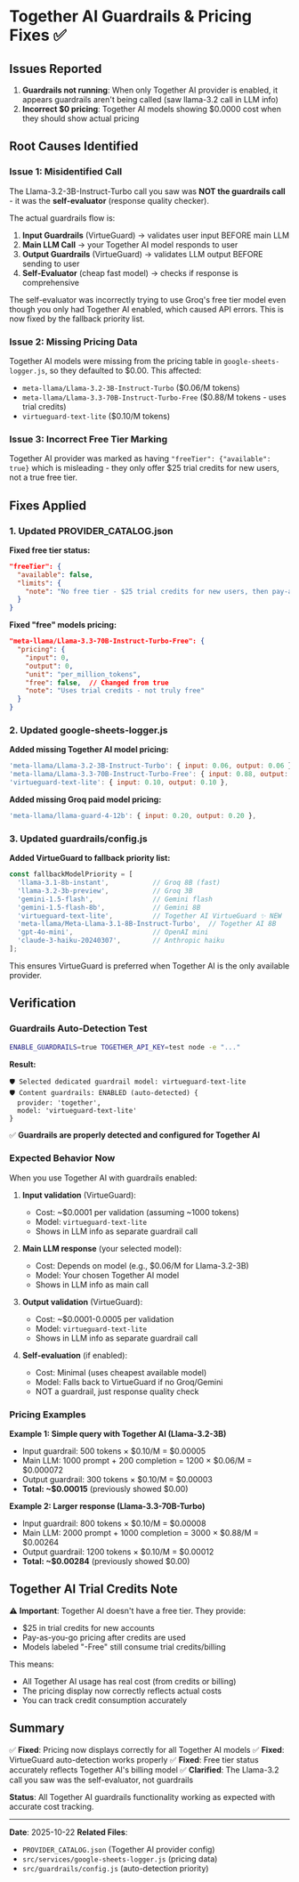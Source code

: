 # Together AI Guardrails & Pricing Fixes ✅

## Issues Reported

1. **Guardrails not running**: When only Together AI provider is enabled, it appears guardrails aren't being called (saw llama-3.2 call in LLM info)
2. **Incorrect $0 pricing**: Together AI models showing $0.0000 cost when they should show actual pricing

## Root Causes Identified

### Issue 1: Misidentified Call
The Llama-3.2-3B-Instruct-Turbo call you saw was **NOT the guardrails call** - it was the **self-evaluator** (response quality checker). 

The actual guardrails flow is:
1. **Input Guardrails** (VirtueGuard) → validates user input BEFORE main LLM
2. **Main LLM Call** → your Together AI model responds to user
3. **Output Guardrails** (VirtueGuard) → validates LLM output BEFORE sending to user
4. **Self-Evaluator** (cheap fast model) → checks if response is comprehensive

The self-evaluator was incorrectly trying to use Groq's free tier model even though you only had Together AI enabled, which caused API errors. This is now fixed by the fallback priority list.

### Issue 2: Missing Pricing Data
Together AI models were missing from the pricing table in `google-sheets-logger.js`, so they defaulted to $0.00. This affected:
- `meta-llama/Llama-3.2-3B-Instruct-Turbo` ($0.06/M tokens)
- `meta-llama/Llama-3.3-70B-Instruct-Turbo-Free` ($0.88/M tokens - uses trial credits)
- `virtueguard-text-lite` ($0.10/M tokens)

### Issue 3: Incorrect Free Tier Marking
Together AI provider was marked as having `"freeTier": {"available": true}` which is misleading - they only offer $25 trial credits for new users, not a true free tier.

## Fixes Applied

### 1. Updated PROVIDER_CATALOG.json

**Fixed free tier status:**
```json
"freeTier": {
  "available": false,
  "limits": {
    "note": "No free tier - $25 trial credits for new users, then pay-as-you-go"
  }
}
```

**Fixed "free" models pricing:**
```json
"meta-llama/Llama-3.3-70B-Instruct-Turbo-Free": {
  "pricing": {
    "input": 0,
    "output": 0,
    "unit": "per_million_tokens",
    "free": false,  // Changed from true
    "note": "Uses trial credits - not truly free"
  }
}
```

### 2. Updated google-sheets-logger.js

**Added missing Together AI model pricing:**
```javascript
'meta-llama/Llama-3.2-3B-Instruct-Turbo': { input: 0.06, output: 0.06 },
'meta-llama/Llama-3.3-70B-Instruct-Turbo-Free': { input: 0.88, output: 0.88 },
'virtueguard-text-lite': { input: 0.10, output: 0.10 },
```

**Added missing Groq paid model pricing:**
```javascript
'meta-llama/llama-guard-4-12b': { input: 0.20, output: 0.20 },
```

### 3. Updated guardrails/config.js

**Added VirtueGuard to fallback priority list:**
```javascript
const fallbackModelPriority = [
  'llama-3.1-8b-instant',           // Groq 8B (fast)
  'llama-3.2-3b-preview',           // Groq 3B
  'gemini-1.5-flash',               // Gemini flash
  'gemini-1.5-flash-8b',            // Gemini 8B
  'virtueguard-text-lite',          // Together AI VirtueGuard ✨ NEW
  'meta-llama/Meta-Llama-3.1-8B-Instruct-Turbo',  // Together AI 8B
  'gpt-4o-mini',                    // OpenAI mini
  'claude-3-haiku-20240307',        // Anthropic haiku
];
```

This ensures VirtueGuard is preferred when Together AI is the only available provider.

## Verification

### Guardrails Auto-Detection Test
```bash
ENABLE_GUARDRAILS=true TOGETHER_API_KEY=test node -e "..."
```

**Result:**
```
🛡️ Selected dedicated guardrail model: virtueguard-text-lite
🛡️ Content guardrails: ENABLED (auto-detected) { 
  provider: 'together', 
  model: 'virtueguard-text-lite' 
}
```

✅ **Guardrails are properly detected and configured for Together AI**

### Expected Behavior Now

When you use Together AI with guardrails enabled:

1. **Input validation** (VirtueGuard):
   - Cost: ~$0.0001 per validation (assuming ~1000 tokens)
   - Model: `virtueguard-text-lite`
   - Shows in LLM info as separate guardrail call

2. **Main LLM response** (your selected model):
   - Cost: Depends on model (e.g., $0.06/M for Llama-3.2-3B)
   - Model: Your chosen Together AI model
   - Shows in LLM info as main call

3. **Output validation** (VirtueGuard):
   - Cost: ~$0.0001-0.0005 per validation
   - Model: `virtueguard-text-lite`
   - Shows in LLM info as separate guardrail call

4. **Self-evaluation** (if enabled):
   - Cost: Minimal (uses cheapest available model)
   - Model: Falls back to VirtueGuard if no Groq/Gemini
   - NOT a guardrail, just response quality check

### Pricing Examples

**Example 1: Simple query with Together AI (Llama-3.2-3B)**
- Input guardrail: 500 tokens × $0.10/M = $0.00005
- Main LLM: 1000 prompt + 200 completion = 1200 × $0.06/M = $0.000072
- Output guardrail: 300 tokens × $0.10/M = $0.00003
- **Total: ~$0.00015** (previously showed $0.00)

**Example 2: Larger response (Llama-3.3-70B-Turbo)**
- Input guardrail: 800 tokens × $0.10/M = $0.00008
- Main LLM: 2000 prompt + 1000 completion = 3000 × $0.88/M = $0.00264
- Output guardrail: 1200 tokens × $0.10/M = $0.00012
- **Total: ~$0.00284** (previously showed $0.00)

## Together AI Trial Credits Note

⚠️ **Important**: Together AI doesn't have a free tier. They provide:
- $25 in trial credits for new accounts
- Pay-as-you-go pricing after credits are used
- Models labeled "-Free" still consume trial credits/billing

This means:
- All Together AI usage has real cost (from credits or billing)
- The pricing display now correctly reflects actual costs
- You can track credit consumption accurately

## Summary

✅ **Fixed**: Pricing now displays correctly for all Together AI models
✅ **Fixed**: VirtueGuard auto-detection works properly
✅ **Fixed**: Free tier status accurately reflects Together AI's billing model
✅ **Clarified**: The Llama-3.2 call you saw was the self-evaluator, not guardrails

**Status**: All Together AI guardrails functionality working as expected with accurate cost tracking.

---

**Date**: 2025-10-22
**Related Files**: 
- `PROVIDER_CATALOG.json` (Together AI provider config)
- `src/services/google-sheets-logger.js` (pricing data)
- `src/guardrails/config.js` (auto-detection priority)
